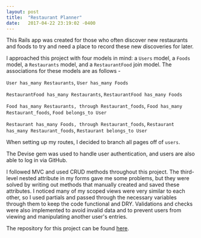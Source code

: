 ```yaml
---
layout: post
title:  "Restaurant Planner"
date:   2017-04-22 23:19:02 -0400
---
```



This Rails app was created for those who often discover new restaurants and foods to try and need a place to record these new discoveries for later.

I approached this project with four models in mind: a `Users` model, a `Foods` model, a `Restaurants` model, and a `RestaurantFood` join model. The associations for these models are as follows - 

`User has_many Restaurants`, `User has_many Foods`

`RestaurantFood has_many Restaurants`, `RestaurantFood has_many Foods`

`Food has_many Restaurants, through Restaurant_foods`, `Food has_many Restaurant_foods`, `Food belongs_to User`

`Restaurant has_many Foods, through Restaurant_foods`, `Restaurant has_many Restaurant_foods`, `Restaurant belongs_to User`

When setting up my routes, I decided to branch all pages off of `users`.

The Devise gem was used to handle user authentication, and users are also able to log in via GitHub.

I followed MVC and used CRUD methods throughout this project. The third-level nested attribute in my forms gave me some problems, but they were solved by writing out methods that manually created and saved these attributes. I noticed many of my scoped views were very similar to each other, so I used partials and passed through the necessary variables through them to keep the code functional and DRY. Validations and checks were also implemented to avoid invalid data and to prevent users from viewing and manipulating another user's entries.

The repository for this project can be found [here](https://github.com/krishl/restaurant-planner).
